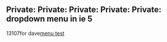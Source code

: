 <article><h2>Private: Private: Private: Private: Private: dropdown menu in ie 5</h2><time><span class="day">1</span><span class="month">3</span><span class="year">107</span></time>for dave<a href='http://www.wnas.nl/wp-content/uploads/2007/04/menutest.html' title='menu test'>menu test</a><code></code></article>